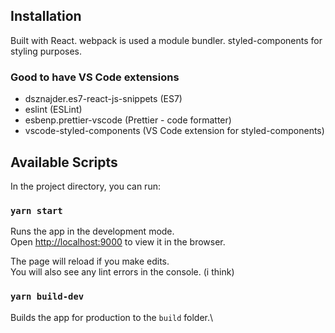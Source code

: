 ## Installation

Built with React. webpack is used a module bundler. styled-components for styling purposes.

### Good to have VS Code extensions

- dsznajder.es7-react-js-snippets (ES7)
- eslint (ESLint)
- esbenp.prettier-vscode (Prettier - code formatter)
- vscode-styled-components (VS Code extension for styled-components)

## Available Scripts

In the project directory, you can run:

### `yarn start`

Runs the app in the development mode.\
Open [http://localhost:9000](http://localhost:9000) to view it in the browser.

The page will reload if you make edits.\
You will also see any lint errors in the console. (i think)

### `yarn build-dev`

Builds the app for production to the `build` folder.\
